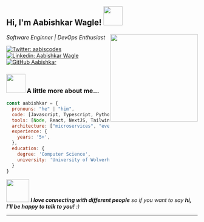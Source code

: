 <h2> Hi, I'm Aabishkar Wagle! <img src="https://media.giphy.com/media/mGcNjsfWAjY5AEZNw6/giphy.gif" width="50"></h2>
<img align='right' src="https://c.tenor.com/N-fJ0Azh_ykAAAAM/cat-computer.gif" width="230">
<p><em>Software Enginner | DevOps Enthusiast</em></p>

[![Twitter: aabiscodes](https://img.shields.io/twitter/follow/aabiscodes?style=social)](https://twitter.com/aabiscodes)
[![Linkedin: Aabishkar Wagle](https://img.shields.io/badge/-aabis7-blue?style=flat-square&logo=Linkedin&logoColor=white&link=https://www.linkedin.com/in/aabis7/)](https://www.linkedin.com/in/aabis7/)
[![GitHub Aabishkar](https://img.shields.io/github/followers/Aabishkar2?label=follow&style=social)](https://github.com/Aabishkar2)


### <img src="https://sedhai.com/web/wp-content/uploads/2013/02/Animated-Flag-Nepal.gif" width="50"> A little more about me...  

```javascript
const aabishkar = {
  pronouns: "he" | "him",
  code: [Javascript, Typescript, Python],
  tools: [Node, React, NextJS, Tailwind, AWS, Redis, ElasticSearch, Jest, Docker, MySQL, Postgres],
  architecture: ["microservices", "event-driven", "design system pattern"],
  experience: {
    years: '5+',
  },
  education: {
    degree: 'Computer Science',
    university: 'University of Wolverhampton',
  }
}
```

<img src="https://media.giphy.com/media/LnQjpWaON8nhr21vNW/giphy.gif" width="60"> <em><b>I love connecting with different people</b> so if you want to say <b>hi, I'll be happy to talk to you!</b> :)</em>

---
